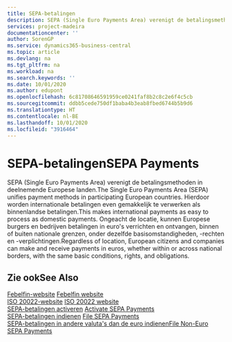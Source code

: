 ```yaml
---
title: SEPA-betalingen
description: SEPA (Single Euro Payments Area) verenigt de betalingsmethoden in deelnemende Europese landen. Hierdoor worden internationale betalingen even gemakkelijk te verwerken als binnenlandse betalingen. Ongeacht de locatie, kunnen Europese burgers en bedrijven betalingen in euro's verrichten en ontvangen, binnen of buiten nationale grenzen, onder dezelfde basisomstandigheden, -rechten en -verplichtingen.
services: project-madeira
documentationcenter: ''
author: SorenGP
ms.service: dynamics365-business-central
ms.topic: article
ms.devlang: na
ms.tgt_pltfrm: na
ms.workload: na
ms.search.keywords: ''
ms.date: 10/01/2020
ms.author: edupont
ms.openlocfilehash: 6c81708646591959ce0241faf8b2c8c2e6f4c5cb
ms.sourcegitcommit: ddbb5cede750df1baba4b3eab8fbed6744b5b9d6
ms.translationtype: HT
ms.contentlocale: nl-BE
ms.lasthandoff: 10/01/2020
ms.locfileid: "3916464"
---
```

# <a name="sepa-payments"></a><span data-ttu-id="78463-105">SEPA-betalingen</span><span class="sxs-lookup"><span data-stu-id="78463-105">SEPA Payments</span></span>
<span data-ttu-id="78463-106">SEPA (Single Euro Payments Area) verenigt de betalingsmethoden in deelnemende Europese landen.</span><span class="sxs-lookup"><span data-stu-id="78463-106">The Single Euro Payments Area (SEPA) unifies payment methods in participating European countries.</span></span> <span data-ttu-id="78463-107">Hierdoor worden internationale betalingen even gemakkelijk te verwerken als binnenlandse betalingen.</span><span class="sxs-lookup"><span data-stu-id="78463-107">This makes international payments as easy to process as domestic payments.</span></span> <span data-ttu-id="78463-108">Ongeacht de locatie, kunnen Europese burgers en bedrijven betalingen in euro's verrichten en ontvangen, binnen of buiten nationale grenzen, onder dezelfde basisomstandigheden, -rechten en -verplichtingen.</span><span class="sxs-lookup"><span data-stu-id="78463-108">Regardless of location, European citizens and companies can make and receive payments in euros, whether within or across national borders, with the same basic conditions, rights, and obligations.</span></span>  

## <a name="see-also"></a><span data-ttu-id="78463-109">Zie ook</span><span class="sxs-lookup"><span data-stu-id="78463-109">See Also</span></span>  
 <span data-ttu-id="78463-110">[Febelfin-website](https://go.microsoft.com/fwlink/?LinkId=275119) </span><span class="sxs-lookup"><span data-stu-id="78463-110">[Febelfin website](https://go.microsoft.com/fwlink/?LinkId=275119) </span></span>  
 <span data-ttu-id="78463-111">[ISO 20022-website](https://go.microsoft.com/fwlink/?LinkId=275120) </span><span class="sxs-lookup"><span data-stu-id="78463-111">[ISO 20022 website](https://go.microsoft.com/fwlink/?LinkId=275120) </span></span>  
 <span data-ttu-id="78463-112">[SEPA-betalingen activeren](how-to-activate-sepa-payments.md) </span><span class="sxs-lookup"><span data-stu-id="78463-112">[Activate SEPA Payments](how-to-activate-sepa-payments.md) </span></span>  
 <span data-ttu-id="78463-113">[SEPA-betalingen indienen](how-to-file-sepa-payments.md) </span><span class="sxs-lookup"><span data-stu-id="78463-113">[File SEPA Payments](how-to-file-sepa-payments.md) </span></span>  
 [<span data-ttu-id="78463-114">SEPA-betalingen in andere valuta's dan de euro indienen</span><span class="sxs-lookup"><span data-stu-id="78463-114">File Non-Euro SEPA Payments</span></span>](how-to-file-non-euro-sepa-payments.md)
